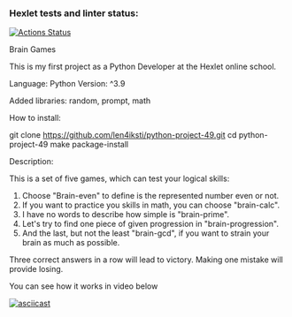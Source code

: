 ### Hexlet tests and linter status:
[![Actions Status](https://github.com/len4iksti/python-project-49/workflows/hexlet-check/badge.svg)](https://github.com/len4iksti/python-project-49/actions)

Brain Games

This is my first project as a Python Developer at the Hexlet online school.

Language: Python
Version: ^3.9

Added libraries: random, prompt, math

How to install:

git clone https://github.com/len4iksti/python-project-49.git
cd python-project-49
make package-install

Description:

This is a set of five games, which can test your logical skills:
1. Choose "Brain-even" to define is the represented number even or not.
2. If you want to practice you skills in math, you can choose "brain-calc".
3. I have no words to describe how simple is "brain-prime".
4. Let's try to find one piece of given progression in "brain-progression".
5. And the last, but not the least "brain-gcd", if you want to strain your brain as much as possible.

Three correct answers in a row will lead to victory. Making one mistake will provide losing.

You can see how it works in video below

[![asciicast](https://asciinema.org/a/zzcv1fikML6mPrx8glpoFg7Ef.svg)](https://asciinema.org/a/zzcv1fikML6mPrx8glpoFg7Ef)